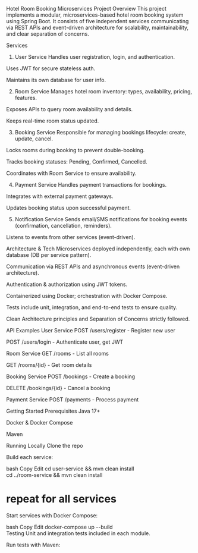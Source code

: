 Hotel Room Booking Microservices Project
Overview
This project implements a modular, microservices-based hotel room booking system using Spring Boot. It consists of five independent services communicating via REST APIs and event-driven architecture for scalability, maintainability, and clear separation of concerns.

Services
1. User Service
Handles user registration, login, and authentication.

Uses JWT for secure stateless auth.

Maintains its own database for user info.

2. Room Service
Manages hotel room inventory: types, availability, pricing, features.

Exposes APIs to query room availability and details.

Keeps real-time room status updated.

3. Booking Service
Responsible for managing bookings lifecycle: create, update, cancel.

Locks rooms during booking to prevent double-booking.

Tracks booking statuses: Pending, Confirmed, Cancelled.

Coordinates with Room Service to ensure availability.

4. Payment Service
Handles payment transactions for bookings.

Integrates with external payment gateways.

Updates booking status upon successful payment.

5. Notification Service
Sends email/SMS notifications for booking events (confirmation, cancellation, reminders).

Listens to events from other services (event-driven).

Architecture & Tech
Microservices deployed independently, each with own database (DB per service pattern).

Communication via REST APIs and asynchronous events (event-driven architecture).

Authentication & authorization using JWT tokens.

Containerized using Docker; orchestration with Docker Compose.

Tests include unit, integration, and end-to-end tests to ensure quality.

Clean Architecture principles and Separation of Concerns strictly followed.

API Examples
User Service
POST /users/register - Register new user

POST /users/login - Authenticate user, get JWT

Room Service
GET /rooms - List all rooms

GET /rooms/{id} - Get room details

Booking Service
POST /bookings - Create a booking

DELETE /bookings/{id} - Cancel a booking

Payment Service
POST /payments - Process payment

Getting Started
Prerequisites
Java 17+

Docker & Docker Compose

Maven

Running Locally
Clone the repo

Build each service:

bash
Copy
Edit
cd user-service && mvn clean install  
cd ../room-service && mvn clean install  
# repeat for all services  
Start services with Docker Compose:

bash
Copy
Edit
docker-compose up --build  
Testing
Unit and integration tests included in each module.

Run tests with Maven:
